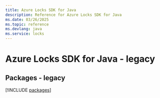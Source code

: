 ```yaml
---
title: Azure Locks SDK for Java
description: Reference for Azure Locks SDK for Java
ms.date: 03/26/2025
ms.topic: reference
ms.devlang: java
ms.service: locks
---
```

# Azure Locks SDK for Java - legacy
## Packages - legacy
[!INCLUDE [packages](locks-index.md)]